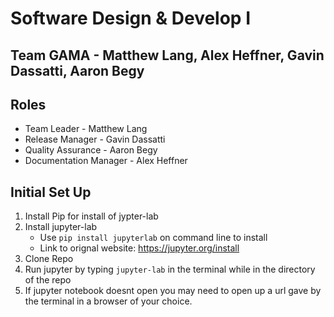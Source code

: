 # Software Design & Develop I
## Team GAMA - Matthew Lang, Alex Heffner, Gavin Dassatti, Aaron Begy
## Roles
* Team Leader - Matthew Lang
* Release Manager - Gavin Dassatti
* Quality Assurance - Aaron Begy
* Documentation Manager - Alex Heffner
## Initial Set Up
  1. Install Pip for install of jypter-lab
  2. Install jupyter-lab
      - Use ```pip install jupyterlab``` on command line to install
      - Link to orignal website: https://jupyter.org/install
  3. Clone Repo
  4. Run jupyter by typing ```jupyter-lab``` in the terminal while in the directory of the repo
  5. If jupyter notebook doesnt open you may need to open up a url gave by the terminal in a browser of your choice.
